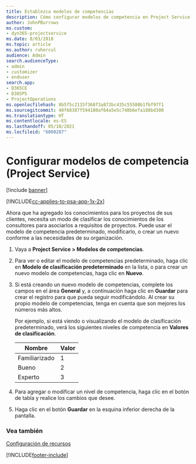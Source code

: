 ```yaml
---
title: Establezca modelos de competencias
description: Cómo configurar modelos de competencia en Project Service
author: JohnPBurrows
ms.custom:
- dyn365-projectservice
ms.date: 8/03/2018
ms.topic: article
ms.author: ruhercul
audience: Admin
search.audienceType:
- admin
- customizer
- enduser
search.app:
- D365CE
- D365PS
- ProjectOperations
ms.openlocfilehash: 8b5f5c2115f368f3a872bc435c55580b1fbf97f1
ms.sourcegitcommit: 40f68387f594180af64a5e5c748b6efa188bd300
ms.translationtype: HT
ms.contentlocale: es-ES
ms.lasthandoff: 05/10/2021
ms.locfileid: "6008287"
---
```

# <a name="set-up-proficiency-models-project-service"></a>Configurar modelos de competencia (Project Service)

[!include [banner](../includes/psa-now-project-operations.md)]

[!INCLUDE[cc-applies-to-psa-app-1x-2x](../includes/cc-applies-to-psa-app-1x-2x.md)]

Ahora que ha agregado los conocimientos para los proyectos de sus clientes, necesita un modo de clasificar los conocimientos de los consultores para asociarlos a requisitos de proyectos. Puede usar el modelo de competencia predeterminado, modificarlo, o crear un nuevo conforme a las necesidades de su organización.  
  
1.  Vaya a **Project Service > Modelos de competencias**.  
  
2.  Para ver o editar el modelo de competencias predeterminado, haga clic en **Modelo de clasificación predeterminado** en la lista, o para crear un nuevo modelo de competencias, haga clic en **Nuevo**.  
  
3.  Si está creando un nuevo modelo de competencias, complete los campos en el área **General** y, a continuación haga clic en **Guardar** para crear el registro para que pueda seguir modificándolo. Al crear su propio modelo de competencias, tenga en cuenta que son mejores los números más altos.  
  
     Por ejemplo, si está viendo o visualizando el modelo de clasificación predeterminado, verá los siguientes niveles de competencia en **Valores de clasificación**.  
  
    |Nombre|Valor|  
    |----------|-----------|  
    |Familiarizado|1|  
    |Bueno|2|  
    |Experto|3|  
  
4.  Para agregar o modificar un nivel de competencia, haga clic en el botón de tabla y realice los cambios que desee.  
  
5.  Haga clic en el botón **Guardar** en la esquina inferior derecha de la pantalla.  
  
### <a name="see-also"></a>Vea también  
 [Configuración de recursos](../psa/set-up-resources.md)


[!INCLUDE[footer-include](../includes/footer-banner.md)]
